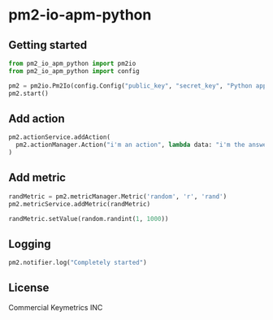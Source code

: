 # pm2-io-apm-python

## Getting started
```python
from pm2_io_apm_python import pm2io
from pm2_io_apm_python import config

pm2 = pm2io.Pm2Io(config.Config("public_key", "secret_key", "Python app demo"))
pm2.start()
```

## Add action
```python
pm2.actionService.addAction(
  pm2.actionManager.Action("i'm an action", lambda data: "i'm the answer\n")
)
```

## Add metric
```python
randMetric = pm2.metricManager.Metric('random', 'r', 'rand')
pm2.metricService.addMetric(randMetric)

randMetric.setValue(random.randint(1, 1000))
```

## Logging
```python
pm2.notifier.log("Completely started")
```

## License

Commercial Keymetrics INC
